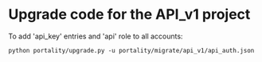 # Upgrade code for the API_v1 project

To add 'api_key' entries and 'api' role to all accounts:

```python portality/upgrade.py -u portality/migrate/api_v1/api_auth.json```

